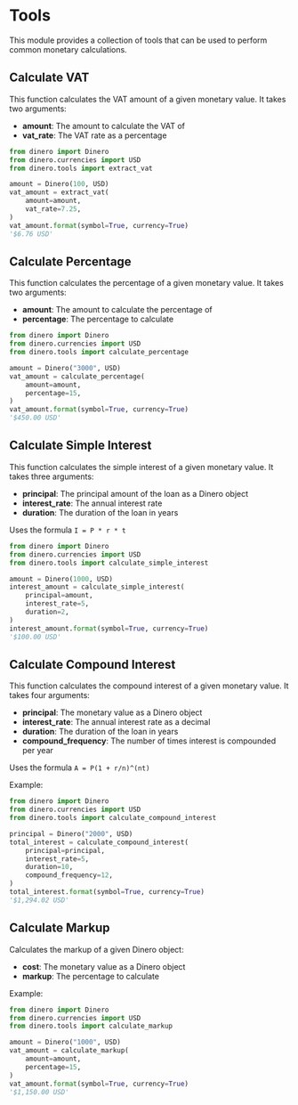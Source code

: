 # Tools

This module provides a collection of tools that can be used to perform common monetary calculations.

## Calculate VAT

This function calculates the VAT amount of a given monetary value. It takes two arguments:

- **amount**: The amount to calculate the VAT of
- **vat_rate**: The VAT rate as a percentage

```python
from dinero import Dinero
from dinero.currencies import USD
from dinero.tools import extract_vat

amount = Dinero(100, USD)
vat_amount = extract_vat(
    amount=amount,
    vat_rate=7.25,
)
vat_amount.format(symbol=True, currency=True)
'$6.76 USD'
```

## Calculate Percentage

This function calculates the percentage of a given monetary value. It takes two arguments:

- **amount**: The amount to calculate the percentage of
- **percentage**: The percentage to calculate

```python
from dinero import Dinero
from dinero.currencies import USD
from dinero.tools import calculate_percentage

amount = Dinero("3000", USD)
vat_amount = calculate_percentage(
    amount=amount,
    percentage=15,
)
vat_amount.format(symbol=True, currency=True)
'$450.00 USD'
```

## Calculate Simple Interest

This function calculates the simple interest of a given monetary value. It takes three arguments: 

- **principal**: The principal amount of the loan as a Dinero object
- **interest_rate**: The annual interest rate
- **duration**: The duration of the loan in years

Uses the formula `I = P * r * t`

```python
from dinero import Dinero
from dinero.currencies import USD
from dinero.tools import calculate_simple_interest

amount = Dinero(1000, USD)
interest_amount = calculate_simple_interest(
    principal=amount,
    interest_rate=5,
    duration=2,
)
interest_amount.format(symbol=True, currency=True)
'$100.00 USD'
```

## Calculate Compound Interest

This function calculates the compound interest of a given monetary value. It takes four arguments:

 - **principal**: The monetary value as a Dinero object
 - **interest_rate**: The annual interest rate as a decimal
 - **duration**: The duration of the loan in years
 - **compound_frequency**: The number of times interest is compounded per year

Uses the formula `A = P(1 + r/n)^(nt)`

Example:


```python
from dinero import Dinero
from dinero.currencies import USD
from dinero.tools import calculate_compound_interest

principal = Dinero("2000", USD)
total_interest = calculate_compound_interest(
    principal=principal,
    interest_rate=5,
    duration=10,
    compound_frequency=12,
)
total_interest.format(symbol=True, currency=True)
'$1,294.02 USD'
```

## Calculate Markup

Calculates the markup of a given Dinero object:

- **cost**: The monetary value as a Dinero object
- **markup**: The percentage to calculate

Example:

```python
from dinero import Dinero
from dinero.currencies import USD
from dinero.tools import calculate_markup

amount = Dinero("1000", USD)
vat_amount = calculate_markup(
    amount=amount,
    percentage=15,
)
vat_amount.format(symbol=True, currency=True)
'$1,150.00 USD'
```